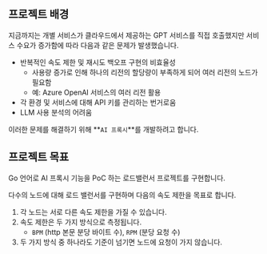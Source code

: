 
## 프로젝트 배경
지금까지는 개별 서비스가 클라우드에서 제공하는 GPT 서비스를 직접 호출했지만
서비스 수요가 증가함에 따라 다음과 같은 문제가 발생했습니다.

- 반복적인 속도 제한 및 재시도 백오프 구현의 비효율성
  - 사용량 증가로 인해 하나의 리전의 할당량이 부족하게 되어 여러 리전의 노드가 필요함
  - 예: Azure OpenAI 서비스의 여러 리전 활용
- 각 환경 및 서비스에 대해 API 키를 관리하는 번거로움
- LLM 사용 분석의 어려움

이러한 문제를 해결하기 위해 **`AI 프록시`**를 개발하려고 합니다.

## 프로젝트 목표
Go 언어로 AI 프록시 기능을 PoC 하는 로드밸런서 프로젝트를 구현합니다.

다수의 노드에 대해 로드 밸런서를 구현하며 다음의 속도 제한을 목표로 합니다.

1. 각 노드는 서로 다른 속도 제한을 가질 수 있습니다.
2. 속도 제한은 두 가지 방식으로 측정됩니다. 
    - `BPM` (http 본문 분당 바이트 수), `RPM` (분당 요청 수)
3. 두 가지 방식 중 하나라도 기준이 넘기면 노드에 요청이 가지 않습니다. 
